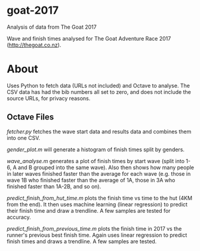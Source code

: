 # goat-2017
Analysis of data from The Goat 2017

Wave and finish times analysed for The Goat Adventure Race 2017 (http://thegoat.co.nz).

About
=====

Uses Python to fetch data (URLs not included) and Octave to analyse. The CSV data has had
the bib numbers all set to zero, and does not include the source URLs, for privacy reasons.


Octave Files
------------

*fetcher.py* fetches the wave start data and results data and combines them into one CSV.

*gender_plot.m* will generate a histogram of finish times split by genders.

*wave_analyse.m* generates a plot of finish times by start wave (split into 1-6, A and B grouped into the same wave). Also then shows how many people in later waves finished faster than the average for each wave (e.g. those in wave 1B who finished faster than the average of 1A, those in 3A who finished faster than 1A-2B, and so on).

*predict_finish_from_hut_time.m* plots the finish time vs time to the hut (4KM from the end).
It then uses machine learning (linear regression) to predict their finish time and draw a trendline. A few samples are tested for accuracy.

*predict_finish_from_previous_time.m* plots the finish time in 2017 vs the runner's previous best finish time. Again uses linear regression to predict finish times and draws a trendline. A few samples are tested.
